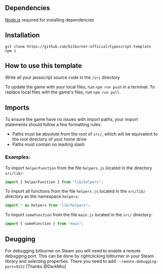 ## Dependencies

[Node.js](https://nodejs.org/en/download/) required for installing dependencies

## Installation

```
git clone https://github.com/bitburner-official/typescript-template
npm i
```

## How to use this template

Write all your javascript source code in the `/src` directory

To update the game with your local files, run `npm run push` in a terminal. To replace local files with the game's files, run `npm run pull`.

## Imports

To ensure the game have no issues with import paths, your import statements should follow a few formatting rules:

- Paths must be absolute from the root of `src/`, which will be equivalent to the root directory of your home drive
- Paths must contain no leading slash

### Examples:

To import `helperFunction` from the file `helpers.js` located in the directory `src/lib/`:

```js
import { helperFunction } from "lib/helpers";
```

To import all functions from the file `helpers.js` located in the `src/lib/` directory as the namespace `helpers`:

```js
import * as helpers from "lib/helpers";
```

To import `someFunction` from the file `main.js` located in the `src/` directory:

```js
import { someFunction } from "main";
```

## Deugging

For debugging bitburner on Steam you will need to enable a remote debugging port. This can be done by rightclicking bitburner in your Steam library and selecting properties. There you need to add `--remote-debugging-port=9222` [Thanks @DarkMio]
